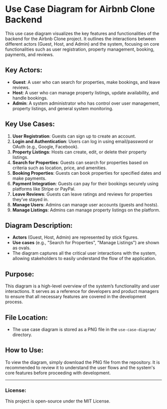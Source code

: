 # Use Case Diagram for Airbnb Clone Backend

This use case diagram visualizes the key features and functionalities of the backend for the Airbnb Clone project. It outlines the interactions between different actors (Guest, Host, and Admin) and the system, focusing on core functionalities such as user registration, property management, booking, payments, and reviews.

## Key Actors:
- **Guest**: A user who can search for properties, make bookings, and leave reviews.
- **Host**: A user who can manage property listings, update availability, and handle bookings.
- **Admin**: A system administrator who has control over user management, property listings, and general system monitoring.

## Key Use Cases:
1. **User Registration**: Guests can sign up to create an account.
2. **Login and Authentication**: Users can log in using email/password or OAuth (e.g., Google, Facebook).
3. **Property Listings**: Hosts can create, edit, or delete their property listings.
4. **Search for Properties**: Guests can search for properties based on criteria such as location, price, and amenities.
5. **Booking Properties**: Guests can book properties for specified dates and make payments.
6. **Payment Integration**: Guests can pay for their bookings securely using platforms like Stripe or PayPal.
7. **Leave Reviews**: Guests can leave ratings and reviews for properties they’ve stayed in.
8. **Manage Users**: Admins can manage user accounts (guests and hosts).
9. **Manage Listings**: Admins can manage property listings on the platform.

## Diagram Description:
- **Actors** (Guest, Host, Admin) are represented by stick figures.
- **Use cases** (e.g., "Search for Properties", "Manage Listings") are shown as ovals.
- The diagram captures all the critical user interactions with the system, allowing stakeholders to easily understand the flow of the application.

## Purpose:
This diagram is a high-level overview of the system’s functionality and user interactions. It serves as a reference for developers and product managers to ensure that all necessary features are covered in the development process.

## File Location:
- The use case diagram is stored as a PNG file in the `use-case-diagram/` directory.

## How to Use:
To view the diagram, simply download the PNG file from the repository. It is recommended to review it to understand the user flows and the system's core features before proceeding with development.

---

### License:
This project is open-source under the MIT License.
